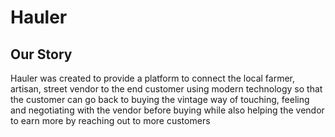 # Hauler

## Our Story

Hauler was created to provide a platform to connect the local farmer, artisan, street vendor to the end customer using modern technology so that the customer can go back to buying the vintage way of touching, feeling and negotiating with the vendor before buying while also helping the vendor to earn more by reaching out to more customers
